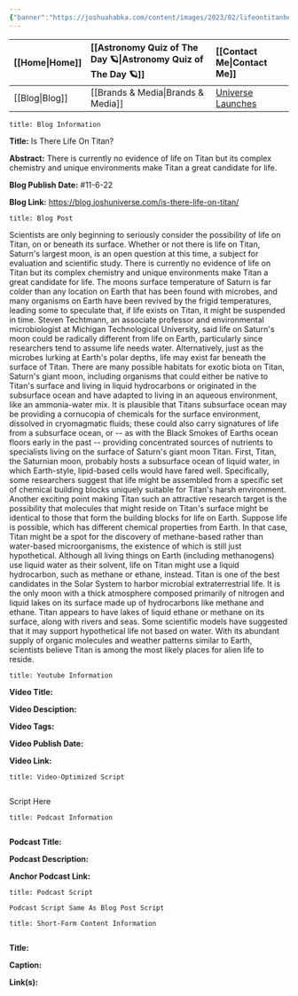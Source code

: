 ```yaml
---
{"banner":"https://joshuahabka.com/content/images/2023/02/lifeontitanheader--1-.webp","banner_x":0.5,"dg-publish":true,"permalink":"/blog/is-there-life-on-titan/","dgPassFrontmatter":true,"noteIcon":"","created":"","updated":""}
---
```




<div class="transclusion internal-embed is-loaded"><div class="markdown-embed">



| [[Home\|Home]] | [[Astronomy Quiz of The Day 🪐\|Astronomy Quiz of The Day 🪐]] | [[Contact Me\|Contact Me]]                                |
|:-------- |:-------------------------------- |:--------------------------------------------- |
| [[Blog\|Blog]] | [[Brands & Media\|Brands & Media]]           | [Universe Launches](https://stardashusa.com/) |


</div></div>


```ad-info
title: Blog Information
```

**Title:** Is There Life On Titan?

**Abstract:** There is currently no evidence of life on Titan but its complex chemistry and unique environments make Titan a great candidate for life.

**Blog Publish Date:** #11-6-22

**Blog Link:** https://blog.joshuniverse.com/is-there-life-on-titan/

```ad-abstract
title: Blog Post
```

Scientists are only beginning to seriously consider the possibility of life on Titan, on or beneath its surface. Whether or not there is life on Titan, Saturn's largest moon, is an open question at this time, a subject for evaluation and scientific study. There is currently no evidence of life on Titan but its complex chemistry and unique environments make Titan a great candidate for life. The moons surface temperature of Saturn is far colder than any location on Earth that has been found with microbes, and many organisms on Earth have been revived by the frigid temperatures, leading some to speculate that, if life exists on Titan, it might be suspended in time. Steven Techtmann, an associate professor and environmental microbiologist at Michigan Technological University, said life on Saturn's moon could be radically different from life on Earth, particularly since researchers tend to assume life needs water.
Alternatively, just as the microbes lurking at Earth's polar depths, life may exist far beneath the surface of Titan. There are many possible habitats for exotic biota on Titan, Saturn's giant moon, including organisms that could either be native to Titan's surface and living in liquid hydrocarbons or originated in the subsurface ocean and have adapted to living in an aqueous environment, like an ammonia-water mix. It is plausible that Titans subsurface ocean may be providing a cornucopia of chemicals for the surface environment, dissolved in cryomagmatic fluids; these could also carry signatures of life from a subsurface ocean, or -- as with the Black Smokes of Earths ocean floors early in the past -- providing concentrated sources of nutrients to specialists living on the surface of Saturn's giant moon Titan.
First, Titan, the Saturnian moon, probably hosts a subsurface ocean of liquid water, in which Earth-style, lipid-based cells would have fared well. Specifically, some researchers suggest that life might be assembled from a specific set of chemical building blocks uniquely suitable for Titan's harsh environment. Another exciting point making Titan such an attractive research target is the possibility that molecules that might reside on Titan's surface might be identical to those that form the building blocks for life on Earth.
Suppose life is possible, which has different chemical properties from Earth. In that case, Titan might be a spot for the discovery of methane-based rather than water-based microorganisms, the existence of which is still just hypothetical. Although all living things on Earth (including methanogens) use liquid water as their solvent, life on Titan might use a liquid hydrocarbon, such as methane or ethane, instead.
Titan is one of the best candidates in the Solar System to harbor microbial extraterrestrial life. It is the only moon with a thick atmosphere composed primarily of nitrogen and liquid lakes on its surface made up of hydrocarbons like methane and ethane. Titan appears to have lakes of liquid ethane or methane on its surface, along with rivers and seas. Some scientific models have suggested that it may support hypothetical life not based on water. With its abundant supply of organic molecules and weather patterns similar to Earth, scientists believe Titan is among the most likely places for alien life to reside.

```ad-info
title: Youtube Information
```

**Video Title:**

**Video Desciption:**

**Video Tags:**

**Video Publish Date:**

**Video Link:**

```ad-abstract
title: Video-Optimized Script


```

Script Here

```ad-info
title: Podcast Information


```

**Podcast Title:**

**Podcast Description:**

**Anchor Podcast Link:**

```ad-info
title: Podcast Script

Podcast Script Same As Blog Post Script

```


```ad-info
title: Short-Form Content Information


```

**Title:**

**Caption:**

**Link(s):**

